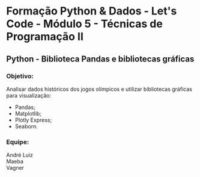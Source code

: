 # Formação Python & Dados - Let's Code - Módulo 5 - Técnicas de Programação II

## Python - Biblioteca Pandas e bibliotecas gráficas

### Objetivo:
Analisar dados históricos dos jogos olímpicos e utilizar bibliotecas gráficas para visualização:
- Pandas;
- Matplotlib;
- Plotly Express;
- Seaborn.

### Equipe:
André Luiz <br>
Maeba<br>
Vagner<br>
